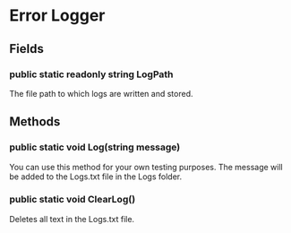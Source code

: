 # Error Logger

## Fields

### public static readonly string LogPath

The file path to which logs are written and stored.

## Methods

### public static void Log(string message)

You can use this method for your own testing purposes. The message will be added to the Logs.txt file in the Logs folder.

### public static void ClearLog()

Deletes all text in the Logs.txt file.